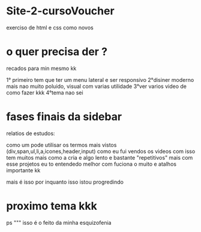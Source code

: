 # Site-2-cursoVoucher
exerciso de html e css como novos

# o quer precisa der ?

recados para min mesmo kk

1° primeiro tem que ter um menu lateral e ser responsivo
2°disiner moderno mais nao muito poluido, visual com varias utilidade
3°ver varios video de como fazer kkk
4°tema nao sei

# fases finais da sidebar

relatios de estudos:

como um pode utilisar os termos mais vistos
(div,span,ul,li,a,icones,header,input)
como eu fui vendos os videos com isso tem muitos mais como a cria e algo
lento e bastante "repetitivos" mais com esse projetos eu to entendedo melhor
com fuciona o muito e atalhos importante kk

mais é isso por inquanto isso istou progredindo

# proximo tema kkk

ps """ isso é o feito da minha esquizofenia